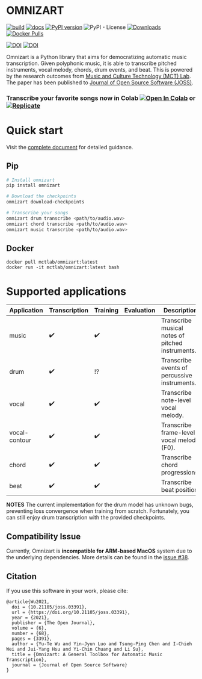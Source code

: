 # OMNIZART

[![build](https://github.com/Music-and-Culture-Technology-Lab/omnizart/workflows/general-check/badge.svg)](https://github.com/Music-and-Culture-Technology-Lab/omnizart/actions?query=workflow%3Ageneral-check)
[![docs](https://github.com/Music-and-Culture-Technology-Lab/omnizart/workflows/docs/badge.svg?branch=build_doc)](https://music-and-culture-technology-lab.github.io/omnizart-doc/)
[![PyPI version](https://badge.fury.io/py/omnizart.svg)](https://badge.fury.io/py/omnizart)
![PyPI - License](https://img.shields.io/pypi/l/omnizart)
[![Downloads](https://static.pepy.tech/personalized-badge/omnizart?period=month&units=international_system&left_color=grey&right_color=brightgreen&left_text=downloads/month)](https://pepy.tech/project/omnizart)
[![Docker Pulls](https://img.shields.io/docker/pulls/mctlab/omnizart)](https://hub.docker.com/r/mctlab/omnizart)

[![DOI](https://joss.theoj.org/papers/10.21105/joss.03391/status.svg)](https://doi.org/10.21105/joss.03391)
[![DOI](https://zenodo.org/badge/DOI/10.5281/zenodo.5769022.svg)](https://doi.org/10.5281/zenodo.5769022)


Omnizart is a Python library that aims for democratizing automatic music transcription.
Given polyphonic music, it is able to transcribe pitched instruments, vocal melody, chords, drum events, and beat.
This is powered by the research outcomes from [Music and Culture Technology (MCT) Lab](https://sites.google.com/view/mctl/home). The paper has been published to [Journal of Open Source Software (JOSS)](https://doi.org/10.21105/joss.03391).

### Transcribe your favorite songs now in Colab [![Open In Colab](https://colab.research.google.com/assets/colab-badge.svg)](https://bit.ly/OmnizartColab) or [![Replicate](https://replicate.com/breezewhite/omnizart/badge)](https://replicate.ai/breezewhite/omnizart)

# Quick start

Visit the [complete document](https://music-and-culture-technology-lab.github.io/omnizart-doc/) for detailed guidance.

## Pip
``` bash
# Install omnizart
pip install omnizart

# Download the checkpoints
omnizart download-checkpoints

# Transcribe your songs
omnizart drum transcribe <path/to/audio.wav>
omnizart chord transcribe <path/to/audio.wav>
omnizart music transcribe <path/to/audio.wav>
```

## Docker
```
docker pull mctlab/omnizart:latest
docker run -it mctlab/omnizart:latest bash
```

# Supported applications
| Application      | Transcription      | Training           | Evaluation | Description                                      |
|------------------|--------------------|--------------------|------------|--------------------------------------------------|
| music            | :heavy_check_mark: | :heavy_check_mark: |            | Transcribe musical notes of pitched instruments. |
| drum             | :heavy_check_mark: | :interrobang:      |            | Transcribe events of percussive instruments.     |
| vocal            | :heavy_check_mark: | :heavy_check_mark: |            | Transcribe note-level vocal melody.              |
| vocal-contour    | :heavy_check_mark: | :heavy_check_mark: |            | Transcribe frame-level vocal melody (F0).        |
| chord            | :heavy_check_mark: | :heavy_check_mark: |            | Transcribe chord progressions.                   |
| beat             | :heavy_check_mark: | :heavy_check_mark: |            | Transcribe beat position.                        |

**NOTES**
The current implementation for the drum model has unknown bugs, preventing loss convergence when training from scratch.
Fortunately, you can still enjoy drum transcription with the provided checkpoints.

## Compatibility Issue
Currently, Omnizart is **incompatible for ARM-based MacOS** system due to the underlying dependencies.
More details can be found in the [issue #38](https://github.com/Music-and-Culture-Technology-Lab/omnizart/issues/38).

## Citation
If you use this software in your work, please cite:

```
@article{Wu2021,
  doi = {10.21105/joss.03391},
  url = {https://doi.org/10.21105/joss.03391},
  year = {2021},
  publisher = {The Open Journal},
  volume = {6},
  number = {68},
  pages = {3391},
  author = {Yu-Te Wu and Yin-Jyun Luo and Tsung-Ping Chen and I-Chieh Wei and Jui-Yang Hsu and Yi-Chin Chuang and Li Su},
  title = {Omnizart: A General Toolbox for Automatic Music Transcription},
  journal = {Journal of Open Source Software}
}
```
